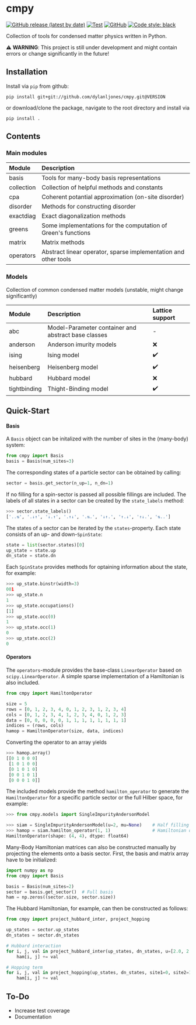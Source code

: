 # cmpy

[![GitHub release (latest by date)][git-release]][repo-url]
[![Test][tests-master]][tests-url]
[![GitHub][license]][license-url]
[![Code style: black][black]][black-url]

Collection of tools for condensed matter physics written in Python.

:warning: **WARNING**: This project is still under development and might contain errors or change significantly in the future!

## Installation

Install via `pip` from github:
```commandline
pip install git+git://github.com/dylanljones/cmpy.git@VERSION
```

or download/clone the package, navigate to the root directory and install via
````commandline
pip install .
````


## Contents


### Main modules

| Module     | Description                                                     |
|:-----------|:----------------------------------------------------------------|
| basis      | Tools for many-body basis representations                       |
| collection | Collection of helpful methods and constants                     |
| cpa        | Coherent potantial approximation (on-site disorder)             |
| disorder   | Methods for constructing disorder                               |
| exactdiag  | Exact diagonalization methods                                   |
| greens     | Some implementations for the computation of Green's functions   |
| matrix     | Matrix methods                                                  |
| operators  | Abstract linear operator, sparse implementation and other tools |


### Models

Collection of common condensed matter models (unstable, might change significantly)

| Module       | Description                                         | Lattice support    |
|:-------------|:----------------------------------------------------|:-------------------|
| abc          | Model-Parameter container and abstract base classes | -                  |
| anderson     | Anderson imurity models                             | :x:                |
| ising        | Ising model                                         | :heavy_check_mark: |
| heisenberg   | Heisenberg model                                    | :heavy_check_mark: |
| hubbard      | Hubbard model                                       | :x:                |
| tightbinding | Thight-Binding model                                | :heavy_check_mark: |


## Quick-Start

#### Basis

A ``Basis`` object can be initalized with the number of sites in the (many-body) system:

````python
from cmpy import Basis
basis = Basis(num_sites=3)
````

The corresponding states of a particle sector can be obtained by calling:
````python
sector = basis.get_sector(n_up=1, n_dn=1)
````
If no filling for a spin-sector is passed all possible fillings are included.
The labels of all states in a sector can be created by the ``state_labels`` method:
````python
>>> sector.state_labels()
['..⇅', '.↓↑', '↓.↑', '.↑↓', '.⇅.', '↓↑.', '↑.↓', '↑↓.', '⇅..']
````
The states of a sector can be iterated by the ``states``-property.
Each state consists of an up- and down-``SpinState``:
````python
state = list(sector.states)[0]
up_state = state.up
dn_state = state.dn
````
Each ``SpinState`` provides methods for optaining information about the state, for example:
`````python
>>> up_state.binstr(width=3)
001
>>> up_state.n
1
>>> up_state.occupations()
[1]
>>> up_state.occ(0)
1
>>> up_state.occ(1)
0
>>> up_state.occ(2)
0
`````


#### Operators

The ``operators``-module provides the base-class ``LinearOperator`` based on ``scipy.LinearOperator``.
A simple sparse implementation of a Hamiltonian is also included.
````python
from cmpy import HamiltonOperator

size = 5
rows = [0, 1, 2, 3, 4, 0, 1, 2, 3, 1, 2, 3, 4]
cols = [0, 1, 2, 3, 4, 1, 2, 3, 4, 0, 1, 2, 3]
data = [0, 0, 0, 0, 0, 1, 1, 1, 1, 1, 1, 1, 1]
indices = (rows, cols)
hamop = HamiltonOperator(size, data, indices)
````
Converting the operator to an array yields
````python
>>> hamop.array()
[[0 1 0 0 0]
 [1 0 1 0 0]
 [0 1 0 1 0]
 [0 0 1 0 1]
 [0 0 0 1 0]]
````

The included models provide the method `hamilton_operator` to generate the
`HamiltonOperator` for a specific particle sector or the full Hilber space, for example:
```python
>>> from cmpy.models import SingleImpurityAndersonModel

>>> siam = SingleImpurityAndersonModel(u=2, mu=None)    # Half filling
>>> hamop = siam.hamilton_operator(1, 1)                # Hamiltonian of sector 1, 1
HamiltonOperator(shape: (4, 4), dtype: float64)
```

Many-Body Hamiltonian matrices can also be constructed manually by projecting the
elements onto a basis sector. First, the basis and matrix array have to be initialized:
````python
import numpy as np
from cmpy import Basis

basis = Basis(num_sites=2)
sector = basis.get_sector()  # Full basis
ham = np.zeros((sector.size, sector.size))
````

The Hubbard Hamiltonian, for example, can then be constructed as follows:
````python
from cmpy import project_hubbard_inter, project_hopping

up_states = sector.up_states
dn_states = sector.dn_states

# Hubbard interaction
for i, j, val in project_hubbard_inter(up_states, dn_states, u=[2.0, 2.0]):
    ham[i, j] += val

# Hopping term
for i, j, val in project_hopping(up_states, dn_states, site1=0, site2=1, hop=1.0):
    ham[i, j] += val
````


## To-Do

- Increase test coverage
- Documentation


[repo-url]: https://github.com/dylanljones/cmpy
[license-url]: https://github.com/dylanljones/cmpy/blob/master/LICENSE
[tests-url]: https://github.com/dylanljones/cmpy/actions/workflows/test.yml
[black-url]: https://github.com/psf/black

[git-release]: https://img.shields.io/github/v/release/dylanljones/cmpy?logo=Github&style=flat-square
[tests-master]: https://img.shields.io/github/workflow/status/dylanljones/cmpy/Test/master?label=tests&logo=github&style=flat-square
[license]: https://img.shields.io/github/license/dylanljones/cmpy?color=lightgrey&style=flat-square
[black]: https://img.shields.io/badge/code%20style-black-000000.svg?style=flat-square
